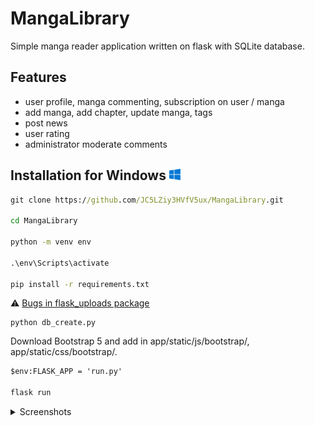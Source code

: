 # MangaLibrary

Simple manga reader application written on flask with SQLite database.

## Features

- user profile, manga commenting, subscription on user / manga
- add manga, add chapter, update manga, tags
- post news
- user rating
- administrator moderate comments

## Installation for Windows ![Windows](assets/5.png)

```cmd
git clone https://github.com/JC5LZiy3HVfV5ux/MangaLibrary.git

cd MangaLibrary

python -m venv env

.\env\Scripts\activate

pip install -r requirements.txt
```

⚠️ [Bugs in flask_uploads package](https://stackoverflow.com/questions/61628503/flask-uploads-importerror-cannot-import-name-secure-filename)

```
python db_create.py
```

Download Bootstrap 5 and add in app/static/js/bootstrap/, app/static/css/bootstrap/.

```cmd
$env:FLASK_APP = 'run.py'

flask run
```

<details><summary>Screenshots</summary>
Index page:

![index page](assets/2.png)

User profile:

![user profile](assets/1.png)

Manga page:

![manga page](assets/3.png)

Chapter page:

![chapter page](assets/4.png)

</details>
